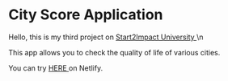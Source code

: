 # City Score Application 

Hello, this is my third project on <a href="https://www.start2impact.it"> Start2Impact University </a> \n

This app allows you to check the quality of life of various cities.

You can try  <a href="https://steady-sawine-9a854c.netlify.app/"> HERE </a> on Netlify.
